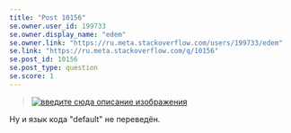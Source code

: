 ```yaml
---
title: "Post 10156"
se.owner.user_id: 199733
se.owner.display_name: "edem"
se.owner.link: "https://ru.meta.stackoverflow.com/users/199733/edem"
se.link: "https://ru.meta.stackoverflow.com/q/10156"
se.post_id: 10156
se.post_type: question
se.score: 1
---
```

<blockquote>
  <p><a href="https://i.stack.imgur.com/tWPmO.png" rel="nofollow noreferrer"><img src="https://i.stack.imgur.com/tWPmO.png" alt="введите сюда описание изображения"></a></p>
</blockquote>

<p>Ну и язык кода "default" не переведён.</p>
